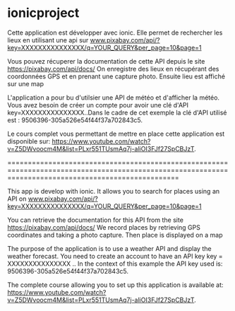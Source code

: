 # ionicproject

Cette application est développer avec ionic.
Elle permet de rechercher les lieux en utilisant une api sur www.pixabay.com/api/?key=XXXXXXXXXXXXXXX/q=YOUR_QUERY&per_page=10&page=1

Vous pouvez récuperer la documentation de cette API depuis le site https://pixabay.com/api/docs/
On enregistre des lieux en récupérant des coordonnées GPS et en prenant une capture photo. Ensuite lieu est affiché sur une map

L'application a pour bu d'utilsier une API de météo et d'afficher la météo.
Vous avez besoin de créer un compte pour avoir une clé d'API key=XXXXXXXXXXXXXXX..Dans le cadre de cet exemple la clé d'API utilisé est : 9506396-305a526e54f44f37a702843c5.

Le cours complet vous permettant de mettre en place cette application est disponible sur: https://www.youtube.com/watch?v=Z5DWvoocm4M&list=PLxr551TUsmAq7j-aliOI3FJf27SpCBJzT.

======================================================================================================================================================



This app is develop with ionic. It allows you to search for places using an API on www.pixabay.com/api/?key=XXXXXXXXXXXXXXX/q=YOUR_QUERY&per_page=10&page=1

You can retrieve the documentation for this API from the site https://pixabay.com/api/docs/ We record places by retrieving GPS coordinates and taking a photo capture. Then place is displayed on a map

The purpose of the application is to use a weather API and display the weather forecast. You need to create an account to have an API key key = XXXXXXXXXXXXXXX .. In the context of this example the API key used is: 9506396-305a526e54f44f37a702843c5.

The complete course allowing you to set up this application is available at: https://www.youtube.com/watch?v=Z5DWvoocm4M&list=PLxr551TUsmAq7j-aliOI3FJf27SpCBJzT.
